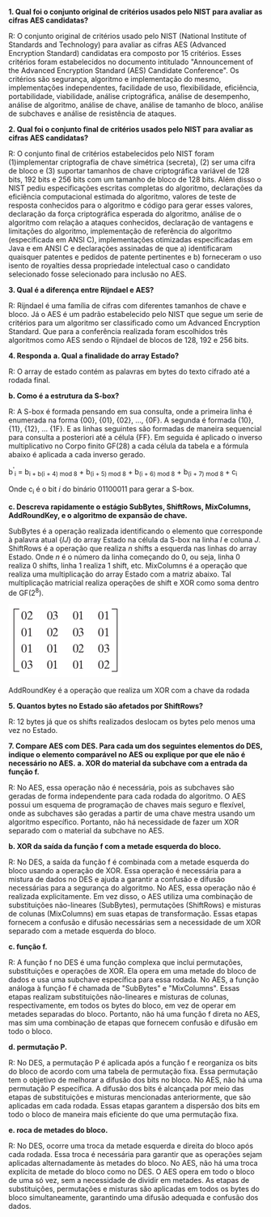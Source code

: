 **1.  Qual foi o conjunto original de critérios usados pelo NIST para avaliar as cifras AES candidatas?**

R: O conjunto original de critérios usado pelo NIST (National Institute of Standards and Technology) para avaliar as cifras AES (Advanced Encryption Standard) candidatas era composto por 15 critérios. Esses critérios foram estabelecidos no documento intitulado "Announcement of the Advanced Encryption Standard (AES) Candidate Conference". Os critérios são segurança, algoritmo e implementação do mesmo, implementações independentes, facilidade de uso, flexibilidade, eficiência, portabilidade, viabilidade, análise criptográfica, análise de desempenho, análise de algoritmo, análise de chave, análise de tamanho de bloco, análise de subchaves e análise de resistência de ataques.

**2. Qual foi o conjunto final de critérios usados pelo NIST para avaliar as cifras AES candidatas?**

R: O conjunto final de critérios estabelecidos pelo NIST foram (1)implementar criptografia de chave simétrica (secreta), (2) ser uma cifra de bloco e (3) suportar tamanhos de chave criptográfica variável de 128 bits, 192 bits e 256 bits com um tamanho de bloco de 128 bits. 
Além disso o NIST pediu especificações escritas completas do algoritmo, declarações da eficiência computacional estimada do algoritmo, valores de teste de resposta conhecidos para o algoritmo e código para gerar esses valores, declaração da força criptográfica esperada do algoritmo, análise de o algoritmo com relação a ataques conhecidos, declaração de vantagens e limitações do algoritmo, implementação de referência do algoritmo (especificada em ANSI C), implementações otimizadas especificadas em Java e em ANSI C e declarações assinadas de que a) identificaram quaisquer patentes e pedidos de patente pertinentes e b) forneceram o uso isento de royalties dessa propriedade intelectual caso o candidato selecionado fosse selecionado para inclusão no AES.

**3. Qual é a diferença entre Rijndael e AES?**

R: Rijndael é uma família de cifras com diferentes tamanhos de chave e bloco. Já o AES é um padrão estabelecido pelo NIST que segue um serie de critérios para um algoritmo ser classificado como um Advanced Encryption Standard. Que para a conferência realizada foram escolhidos três algoritmos como AES sendo o Rijndael de blocos de 128, 192 e 256 bits.

**4. Responda**
**a. Qual a finalidade do array Estado?**

R: O array de estado contém as palavras em bytes do texto cifrado até a rodada final.

**b. Como é a estrutura da S-box?**

R: A S-box é formada pensando em sua consulta, onde a primeira linha é enumerada na forma {00}, {01}, {02}, …, {0F}. A segunda é formada {10}, {11}, {12}, … {1F}. E as linhas seguintes são formadas de maneira sequencial para consulta a posteriori até a célula {FF}. Em seguida é aplicado o inverso multiplicativo no Corpo finito GF(28) a cada célula da tabela e a fórmula abaixo é aplicada a cada inverso gerado. 

b<sup>'</sup><sub>i</sub> = b<sub>i + b(i + 4) mod 8</sub> + b<sub>(i + 5) mod 8</sub> + b<sub>(i + 6) mod 8</sub> + b<sub>(i + 7) mod 8 </sub> + c<sub>i</sub>

Onde c<sub>i</sub> é o bit *i* do binário 01100011 para gerar a S-box.

**c. Descreva rapidamente o estágio SubBytes, ShiftRows, MixColumns, AddRoundKey, e o algoritmo de expansão de chave.**

SubBytes é a operação realizada identificando o elemento que corresponde à palavra atual {*IJ*} do array Estado na célula da S-box na linha *I* e coluna *J*. 
ShiftRows é a operação que realiza *n* shifts a esquerda nas linhas do array Estado. Onde *n* é o número da linha começando do 0, ou seja, linha 0 realiza 0 shifts, linha 1 realiza 1 shift, etc.
MixColumns é a operação que realiza uma multiplicação do array Estado com a matriz abaixo. Tal multiplicação matricial realiza operações de shift e XOR como soma dentro de GF(2<sup>8</sup>).

![Matriz da encriptação do MixColumns](./img/01.png)

AddRoundKey é a operação que realiza um XOR com a chave da rodada

**5. Quantos bytes no Estado são afetados por ShiftRows?**

R: 12 bytes já que os shifts realizados deslocam os bytes pelo menos uma vez no Estado.

**7. Compare AES com DES. Para cada um dos seguintes elementos do DES, indique o elemento comparável no AES ou explique por que ele não é necessário no AES.**
**a. XOR do material da subchave com a entrada da função f.**

R: No AES, essa operação não é necessária, pois as subchaves são geradas de forma independente  para cada rodada do algoritmo. O AES possui um esquema de programação de chaves mais seguro e flexível, onde as subchaves são geradas a partir de uma chave mestra usando um algoritmo específico. Portanto, não há necessidade de fazer um XOR separado com o material da subchave no AES.

**b. XOR da saída da função f com a metade esquerda do bloco.**

R: No DES, a saída da função f é combinada com a metade esquerda do bloco usando a operação de XOR. Essa operação é necessária para a mistura de dados no DES e ajuda a garantir a confusão e difusão necessárias para a segurança do algoritmo. No AES, essa operação não é realizada explicitamente. Em vez disso, o AES utiliza uma combinação de substituições não-lineares (SubBytes), permutações (ShiftRows) e misturas de colunas (MixColumns) em suas etapas de transformação. Essas etapas fornecem a confusão e difusão necessárias sem a necessidade de um XOR separado com a metade esquerda do bloco.

**c. função f.**

R: A função f no DES é uma função complexa que inclui permutações, substituições e operações de XOR. Ela opera em uma metade do bloco de dados e usa uma subchave específica para essa rodada. No AES, a função análoga à função f é chamada de "SubBytes" e "MixColumns". Essas etapas realizam substituições não-lineares e misturas de colunas, respectivamente, em todos os bytes do bloco, em vez de operar em metades separadas do bloco. Portanto, não há uma função f direta no AES, mas sim uma combinação de etapas que fornecem confusão e difusão em todo o bloco.

**d. permutação P.**

R: No DES, a permutação P é aplicada após a função f e reorganiza os bits do bloco de acordo com uma tabela de permutação fixa. Essa permutação tem o objetivo de melhorar a difusão dos bits no bloco. No AES, não há uma permutação P específica. A difusão dos bits é alcançada por meio das etapas de substituições e misturas mencionadas anteriormente, que são aplicadas em cada rodada. Essas etapas garantem a dispersão dos bits em todo o bloco de maneira mais eficiente do que uma permutação fixa.

**e. roca de metades do bloco.**

R: No DES, ocorre uma troca da metade esquerda e direita do bloco após cada rodada. Essa troca é necessária para garantir que as operações sejam aplicadas alternadamente às metades do bloco. No AES, não há uma troca explícita de metade do bloco como no DES. O AES opera em todo o bloco de uma só vez, sem a necessidade de dividir em metades. As etapas de substituições, permutações e misturas são aplicadas em todos os bytes do bloco simultaneamente, garantindo uma difusão adequada e confusão dos dados.
